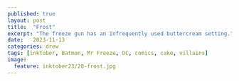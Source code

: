 ```yaml
---
published: true
layout: post
title:  "Frost"
excerpt: "The freeze gun has an infrequently used buttercream setting."
date:   2023-11-13
categories: drew
tags: [inktober, Batman, Mr Freeze, DC, comics, cake, villains]
image:
  feature: inktober23/20-frost.jpg
---
```


